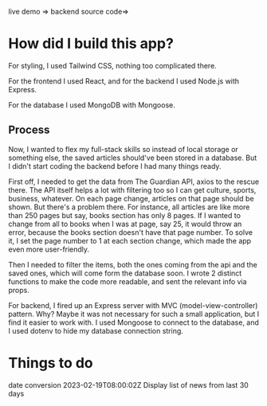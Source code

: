live demo =>
backend source code=>

# How did I build this app?

For styling, I used Tailwind CSS, nothing too complicated there.

For the frontend I used React, and for the backend I used Node.js with Express.

For the database I used MongoDB with Mongoose.

## Process

Now, I wanted to flex my full-stack skills so instead of local storage or something else, the saved articles should've been stored in a database. But I didn't start coding the backend before I had many things ready.

First off, I needed to get the data from The Guardian API, axios to the rescue there. The API itself helps a lot with filtering too so I can get culture, sports, business, whatever. On each page change, articles on that page should be shown. But there's a problem there. For instance, all articles are like more than 250 pages but say, books section has only 8 pages. If I wanted to change from all to books when I was at page, say 25, it would throw an error, because the books section doesn't have that page number. To solve it, I set the page number to 1 at each section change, which made the app even more user-friendly.

Then I needed to filter the items, both the ones coming from the api and the saved ones, which will come form the database soon. I wrote 2 distinct functions to make the code more readable, and sent the relevant info via props.

For backend, I fired up an Express server with MVC (model-view-controller) pattern. Why? Maybe it was not necessary for such a small application, but I find it easier to work with. I used Mongoose to connect to the database, and I used dotenv to hide my database connection string.

# Things to do

date conversion 2023-02-19T08:00:02Z
Display list of news from last 30 days
